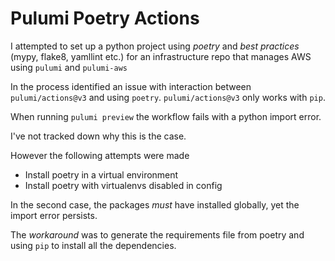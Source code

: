 # Pulumi Poetry Actions

I attempted to set up a python project using *poetry* and _best practices_ (mypy, flake8, yamllint etc.) for an infrastructure repo that manages AWS
using `pulumi` and `pulumi-aws`

In the process identified an issue with interaction between `pulumi/actions@v3` and using `poetry`. `pulumi/actions@v3` only works with `pip`. 

When running `pulumi preview` the workflow fails with a python import error.

I've not tracked down why this is the case. 

However the following attempts were made

* Install poetry in a virtual environment
* Install poetry with virtualenvs disabled in config

In the second case, the packages _must_ have installed globally, yet the import error persists.

The *workaround* was to generate the requirements file from poetry and using `pip` to install all the dependencies.
